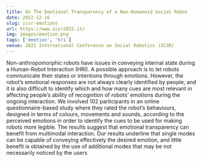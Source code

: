 ```yaml
---
title: On The Emotional Transparency of a Non-Humanoid Social Robot
date: 2022-12-16
slug: icsr-emotions
url: https://www.icsr2022.it/
img: images/emotion.png
tags: ['emotion', 'hri']
venue: 2022 International Conference on Social Robotics (ICSR)
---
```


Non-anthropomorphic robots have issues in conveying internal state during a Human-Robot Interaction (HRI). A possible approach
is to let robots communicate their states or intentions through emotions. However, the robot’s emotional responses are not always clearly identified by people, and it is also difficult to identify which and how many cues are most relevant in affecting people’s ability of recognition of robots’ emotions during the ongoing interaction. We involved 102 participants in an online questionnaire-based study where they rated the robot’s behaviours, designed in terms of colours, movements and sounds, according
to the perceived emotions in order to identify the cues to be used for making robots more legible. The results suggest that emotional transparency can benefit from multimodal interaction. Our results underline that single modes can be capable of conveying effectively the desired emotion, and little benefit is obtained by the use of additional modes that may be not necessarily noticed by the users